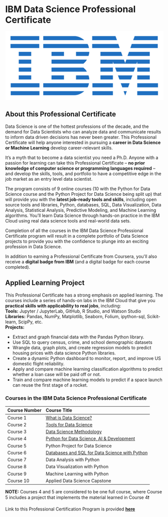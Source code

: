 # IBM Data Science Professional Certificate

<p align="center">

![IBM logo](https://github.com/collinbashore/IBM-Data-Science-Professional-Certificate/blob/main/IBM%20logo.png)

</p>

## About this Professional Certificate
Data Science is one of the hottest professions of the decade, and the demand for Data Scientists who can analyze data and communicate results to inform data driven decisions has never been greater. This Professional Certificate will help anyone interested in pursuing a **career in Data Science or Machine Learning** develop career-relevant skills.

It’s a myth that to become a data scientist you need a Ph.D. Anyone with a passion for learning can take this Professional Certificate – **no prior knowledge of computer science or programming languages required** – and develop the skills, tools, and portfolio to have a competitive edge in the job market as an entry level data scientist.

The program consists of 9 online courses (10 with the Python for Data Science course and the Python Project for Data Science being split up) that will provide you with the **latest job-ready tools and skills**, including open source tools and libraries, Python, databases, SQL, Data Visualization, Data Analysis, Statistical Analysis, Predictive Modeling, and Machine Learning algorithms. You’ll learn Data Science through hands-on practice in the IBM Cloud using real data science tools and real-world data sets.

Completion of all the courses in the IBM Data Science Professional Certificate program will result in a complete portfolio of Data Science projects to provide you with the confidence to plunge into an exciting profession in Data Science.

In addition to earning a Professional Certificate from Coursera, you'll also receive a **digital badge from IBM** (and a digital badge for each course completed).

## Applied Learning Project
This Professional Certificate has a strong emphasis on applied learning. The courses include a series of hands-on labs in the IBM Cloud that give you **practical skills with applicability to real jobs**, including:<br>
**Tools:** Jupyter / JupyterLab, GitHub, R Studio, and Watson Studio<br>
**Libraries:** Pandas, NumPy, Matplotlib, Seaborn, Folium, ipython-sql, Scikit-learn, ScipPy, etc.<br>
**Projects:**
 - Extract and graph financial data with the Pandas Python library.
 - Use SQL to query census, crime, and school demographic datasets
 - Wrangle data, graph plots, and create regression models to predict housing prices with data science Python libraries.
 - Create a dynamic Python dashboard to monitor, report, and improve US domestic flight reliability.
 - Apply and compare machine learning classification algorithms to predict whether a loan case will be paid off or not.
 - Train and compare machine learning models to predict if a space launch can reuse the first stage of a rocket.

### Courses in the IBM Data Science Professional Certificate

Course Number| Course Title|
:------|:-------------------|
Course 1|[What is Data Science?](https://github.com/collinbashore/IBM-Data-Science-Professional-Certificate/tree/main/01%20-%20What%20is%20Data%20Science)|
Course 2|[Tools for Data Science](https://github.com/collinbashore/IBM-Data-Science-Professional-Certificate/tree/main/02%20-%20Tools%20for%20Data%20Science)|
Course 3|[Data Science Methodology](https://github.com/collinbashore/IBM-Data-Science-Professional-Certificate/tree/main/03%20-%20Data%20Science%20Methodology)|
Course 4|[Python for Data Science, AI & Development](https://github.com/collinbashore/IBM-Data-Science-Professional-Certificate/tree/main/04%20-%20Python%20for%20Data%20Science%20and%20AI%20Development)|
Course 5|Python Project for Data Science|
Course 6|[Databases and SQL for Data Science with Python](https://github.com/collinbashore/IBM-Data-Science-Professional-Certificate/tree/main/06%20-%20Accessing%20SQL%20Databases%20using%20Python)|
Course 7|Data Analysis with Python|
Course 8|Data Visualization with Python|
Course 9|Machine Learning with Python|
Course 10|Applied Data Science Capstone|

**NOTE:** Courses 4 and 5 are considered to be one full course, where Course 5 includes a project that implements the material learned in Course 4&#10071;

Link to this Professional Certification Program is provided **<u>[here](https://www.coursera.org/professional-certificates/ibm-data-science)</u>**
